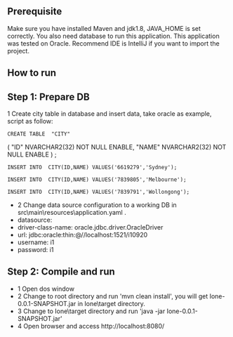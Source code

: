 Prerequisite
---------------
Make sure you have installed Maven and jdk1.8,  JAVA_HOME is set correctly.
You also need database to run this application. This application was tested on Oracle.
Recommend IDE is IntelliJ if you want to import the project.

How to run
---------------
Step 1: Prepare DB
---------------
1 Create city table in database and insert data, take oracle as example, script as follow:

    CREATE TABLE  "CITY"
   (	"ID" NVARCHAR2(32) NOT NULL ENABLE,
  	"NAME" NVARCHAR2(32) NOT NULL ENABLE
  ) ;

    INSERT INTO  CITY(ID,NAME) VALUES('6619279','Sydney');
    
    INSERT INTO  CITY(ID,NAME) VALUES('7839805','Melbourne');
    
    INSERT INTO  CITY(ID,NAME) VALUES('7839791','Wollongong');

- 2 Change data source configuration to a working DB in src\main\resources\application.yaml .
-  datasource:
  -   driver-class-name: oracle.jdbc.driver.OracleDriver
 -    url: jdbc:oracle:thin:@//localhost:1521/i10920
  -   username: i1
  -   password: i1

Step 2: Compile and run
---------------
  - 1 Open dos window
  - 2 Change to root directory and run 'mvn clean install', you will get Ione-0.0.1-SNAPSHOT.jar in Ione\target directory.
  - 3 Change to Ione\target directory and run 'java -jar  Ione-0.0.1-SNAPSHOT.jar'
  - 4 Open browser and access http://localhost:8080/
